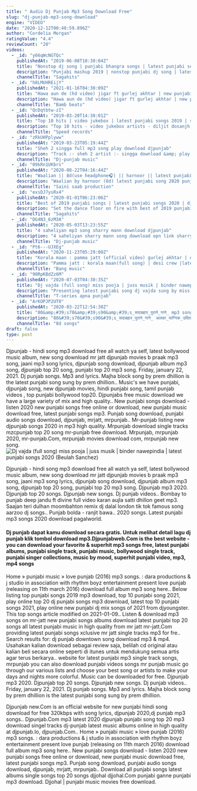 ```yaml
---
title: " Audio Dj Punjab Mp3 Song Download Free"
slug: "dj-punjab-mp3-song-download"
engine: "VIDEO"
date: "2020-12-12T00:40:59.896Z"
author: "Cordelia Morgan"
ratingValue: "4.4"
reviewCount: "20"
videos:
  - _id: "y66qWcNGTQc"
    publishedAt: "2019-06-08T10:30:04Z"
    title: "Nonstop dj song | punjabi bhangra songs | latest punjabi songs 2019 | punjabi dance songs | remix"
    description: "Punjabi mashup 2019 | nonstop punjabi dj song | latest punjabi song 2019 - bhangra hits subscribe saga hits to get the best collection of new punjabi songs"
    channelTitle: "Sagahits"
  - _id: "h8LMUHREijY"
    publishedAt: "2021-01-16T04:30:09Z"
    title: "Hawa aun de (hd video) jigar ft gurlej akhtar | new punjabi songs 2021 | latest punjabi songs 2021"
    description: "Hawa aun de (hd video) jigar ft gurlej akhtar | new punjabi songs 2021| latest punjabi songs 2021 | new punjabi songs 2020| latest punjabi songs 2020"
    channelTitle: "Bamb beats"
  - _id: "QcDqtbtw-zI"
    publishedAt: "2019-03-20T14:30:01Z"
    title: "Top 10 hits | video jukebox | latest punjabi songs 2019 | speed records"
    description: "Top 10 hits - video jukebox artists - diljit dosanjh, ammy virk, jassi gill, kulwinder billa, parmish verma, jassi gill, amrit maan, armaan bedil, gurnam bhullar"
    channelTitle: "Speed records"
  - _id: "zRkUHPplyww"
    publishedAt: "2019-03-23T05:19:44Z"
    title: "Sheh 2 singga full mp3 song play download djpunjab"
    description: "Track :- sheh 2 artist :- singga download &amp; play full song djpunjab like subscribe"
    channelTitle: "Dj-punjab music"
  - _id: "09kRn1UKbrs"
    publishedAt: "2020-08-22T04:16:44Z"
    title: "Waalian || 8d(use headphone🎧) || harnoor || latest punjabi song 2020 || with mp3 link || ssp"
    description: "Waalian by harnoor (8d) latest punjabi song 2020 punjabi 8d song waalian mp3 link: face to"
    channelTitle: "Saini saab production"
  - _id: "exsDJ7ysRx4"
    publishedAt: "2020-01-01T06:23:06Z"
    title: "Best of 2019 punjabi songs | latest punjabi songs 2020 | dj party songs | audio jukebox | saga music"
    description: "Set the dance floor on fire with best of 2019 punjabi songs dj non stop punjabi songs 2019 by jordan sandhu, sidhu moose wala, bohemia, badshah,"
    channelTitle: "Sagahits"
  - _id: "DG4N3_6zM3A"
    publishedAt: "2020-05-03T13:23:55Z"
    title: "4 saheliyan mp3 song sharry mann download djpunjab"
    description: "4 saheliyan sharry mann song download opn link sharry mann all song download"
    channelTitle: "Dj-punjab music"
  - _id: "Pt6---UJXEg"
    publishedAt: "2020-11-23T05:29:00Z"
    title: "Korala maan : pamma jatt (official video) gurlej akhtar | desi crew | latest punjabi songs 2020"
    description: "Pamma jatt : korala maan(full song) | desi crew |latest punjabi songs 2020 | new punjabi songs 2020 singer : korala maan ft gurlej akhtar lyrics : korala"
    channelTitle: "Bang music"
  - _id: "90RpKBdZz6M"
    publishedAt: "2020-07-03T04:30:35Z"
    title: "Dj vajda (full song) miss pooja | juss musik | binder nawepindia | latest punjabi songs 2020"
    description: "Presenting latest punjabi song dj vajda sung by miss pooja. The music of new punjabi song is given by juss musik while lyrics are penned by binder"
    channelTitle: "T-series apna punjab"
  - _id: "ArKOPJP2UT0"
    publishedAt: "2020-03-22T12:54:30Z"
    title: "80&amp;#39;s70&amp;#39;s90&amp;#39;s_सदाबहार_पुराने_गाने_ mp3 song - mp3 juice - ytmp3 - tubidy - dj punjab - mp3 download"
    description: "80&#39;s70&#39;s90&#39;s_सदाबहार_पुराने_गाने_ अलका_याग्निक_उदित_नारायण_लता_मंगेशकर_कुमार_सानू.Mp4 mp3 song, mp3 juice, ytmp3,"
    channelTitle: "8d songs"
draft: false
type: post
---
```


Djpunjab - hindi song mp3 download free all watch ya self, latest bollywood music album, new song download mr jatt djpunjab movies b praak mp3 song, jaani mp3 song lyrics, djpunjab song download, djpunjab album mp3 song, djpunjab top 20 song, punjabi top 20 mp3 song. Friday, january 22, 2021. Dj punjab songs. Mp3 and lyrics. Majha block song by prem dhillion is the latest punjabi song sung by prem dhillion.. Music&#39;s we have punjabi, djpunjab song, new djpunjab movies, hindi punjabi song, tamil punjab videos , top punjabi bollywood top20. Djpunjabs free music download we have a large variety of mix and high quality.. New punjabi songs download - listen 2020 new punjabi songs free online or download, new punjabi music download free, latest punjabi songs mp3. Punjab song download, punjabi audio songs download, djpunjab, mrjatt, mrpunjab.. Mr-punjab listing new djpunjab songs 2020 in mp3 high quality. Mrpunjab download single tracks mzcpunjab top 20 song mr-punjab free download. Mrpunjab, mrpunjab 2020, mr-punjab.Com, mrpunjab movies download com, mrpunjab new song.
![Dj vajda (full song) miss pooja | juss musik | binder nawepindia | latest punjabi songs 2020 (Beulah Sanchez)](https://i.ytimg.com/vi/90RpKBdZz6M/hqdefault.jpg "Dj vajda (full song) miss pooja | juss musik | binder nawepindia | latest punjabi songs 2020 (Myrtie Hanson)")

Djpunjab - hindi song mp3 download free all watch ya self, latest bollywood music album, new song download mr jatt djpunjab movies b praak mp3 song, jaani mp3 song lyrics, djpunjab song download, djpunjab album mp3 song, djpunjab top 20 song, punjabi top 20 mp3 song. Djpunjab mp3 2020. Djpunjab top 20 songs. Djpunjab new songs. Dj punjab videos.. Bombay to punjab deep jandu ft divine full video karan aujla satti dhillon geet mp3. Saajan teri dulhan moombahton remix dj dalal london tik tok famous song aarzoo dj songs.. Punjab bolda - ranjit bawa.. 2020 songs. Latest punjabi mp3 songs 2020 download pagalworld.
<!--inArticleAds-->

<!--galleryOne-->

#### Dj punjab dapat kamu download secara gratis. Untuk melihat detail lagu dj punjab klik tombol download mp3.Djpunjabweb.Com is the best website - you can download your favorite &amp; superhit mp3 songs free, latest punjabi albums, punjabi single track, punjabi music, bollywood single track, punjabi singer collections, music by mood, superhit punjabi video, mp3, mp4 songs
<!--inArticleAds-->

<!--galleryTwo-->

Home » punjabi music » love punjab (2016) mp3 songs. : dara productions &amp; j studio in association with rhythm boyz entertainment present love punjab (releasing on 11th march 2016) download full album mp3 song here.. Below listing top punjabi songs 2019 mp3 download, top 10 punjabi song 2021, play online top 20 dj punjabi songs mp3 download, latest top 10 punjabi songs 2021, play online new punjabi dj mix songs of 2021 from djyoungster. This top songs article modified on 2021-01-09.. Listen &amp; download mp3 songs on mr-jatt new punjabi songs albums download latest punjabi top 20 songs all latest punjabi music in high quality from mr jatt mr-jatt.Com providing latest punjabi songs xclusive mr jatt single tracks mp3 for fre.. Search results for: dj punjab downtown song download mp3 &amp; mp4. Usahakan kalian download sebagai review saja, belilah cd original atau kalian beli secara online seperti di itunes untuk mendukung semua artis agar terus berkarya.. website for latest punjabi mp3 single track songs, mrpunjab you can also download punjabi videos songs mr punjab music go through our various lists and choose your best song or artists to make your days and nights more colorful. Music can be downloaded for free. Djpunjab mp3 2020. Djpunjab top 20 songs. Djpunjab new songs. Dj punjab videos.. Friday, january 22, 2021. Dj punjab songs. Mp3 and lyrics. Majha block song by prem dhillion is the latest punjabi song sung by prem dhillion.
<!--galleryThree-->

Djpunjab new.Com is an official website for new punjabi hindi song download for free 320kbps with song lyrics, djpunjab 2020,dj punjab mp3 songs.. Djpunjab.Com mp3 latest 2020 djpunjab punjabi song top 20 mp3 download singel tracks dj-punjab latest music albums online in high quality at djpunjab.Io, djpunjab.Com.. Home » punjabi music » love punjab (2016) mp3 songs. : dara productions &amp; j studio in association with rhythm boyz entertainment present love punjab (releasing on 11th march 2016) download full album mp3 song here.. New punjabi songs download - listen 2020 new punjabi songs free online or download, new punjabi music download free, latest punjabi songs mp3. Punjab song download, punjabi audio songs download, djpunjab, mrjatt, mrpunjab.. Download all punjabi songs latest albums single songs top 20 songs djjohal djjohal.Com punjabi ganne punjabi mp3 download. Djjohal | punjabi music movies free download.